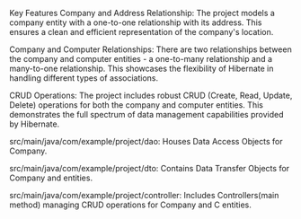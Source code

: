 Key Features
Company and Address Relationship: The project models a company entity with a one-to-one relationship with its address. This ensures a clean and efficient representation of the company's location.

Company and Computer Relationships: There are two relationships between the company and computer entities - a one-to-many relationship and a many-to-one relationship. This showcases the flexibility of Hibernate in handling different types of associations.

CRUD Operations: The project includes robust CRUD (Create, Read, Update, Delete) operations for both the company and computer entities. This demonstrates the full spectrum of data management capabilities provided by Hibernate.

src/main/java/com/example/project/dao: Houses Data Access Objects for Company.

src/main/java/com/example/project/dto: Contains Data Transfer Objects for Company and entities.

src/main/java/com/example/project/controller: Includes Controllers(main method) managing CRUD operations for Company and C entities.
